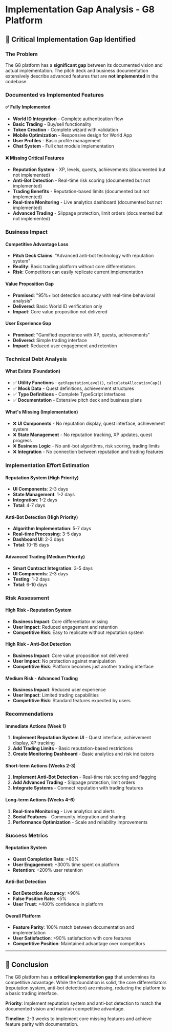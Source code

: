 # Implementation Gap Analysis - G8 Platform

## 🚨 **Critical Implementation Gap Identified**

### **The Problem**
The G8 platform has a **significant gap** between its documented vision and actual implementation. The pitch deck and business documentation extensively describe advanced features that are **not implemented** in the codebase.

### **Documented vs Implemented Features**

#### **✅ Fully Implemented**
- **World ID Integration** - Complete authentication flow
- **Basic Trading** - Buy/sell functionality
- **Token Creation** - Complete wizard with validation
- **Mobile Optimization** - Responsive design for World App
- **User Profiles** - Basic profile management
- **Chat System** - Full chat module implementation

#### **❌ Missing Critical Features**
- **Reputation System** - XP, levels, quests, achievements (documented but not implemented)
- **Anti-Bot Detection** - Real-time risk scoring (documented but not implemented)
- **Trading Benefits** - Reputation-based limits (documented but not implemented)
- **Real-time Monitoring** - Live analytics dashboard (documented but not implemented)
- **Advanced Trading** - Slippage protection, limit orders (documented but not implemented)

### **Business Impact**

#### **Competitive Advantage Loss**
- **Pitch Deck Claims**: "Advanced anti-bot technology with reputation system"
- **Reality**: Basic trading platform without core differentiators
- **Risk**: Competitors can easily replicate current implementation

#### **Value Proposition Gap**
- **Promised**: "95%+ bot detection accuracy with real-time behavioral analysis"
- **Delivered**: Basic World ID verification only
- **Impact**: Core value proposition not delivered

#### **User Experience Gap**
- **Promised**: "Gamified experience with XP, quests, achievements"
- **Delivered**: Simple trading interface
- **Impact**: Reduced user engagement and retention

### **Technical Debt Analysis**

#### **What Exists (Foundation)**
- ✅ **Utility Functions** - `getReputationLevel()`, `calculateAllocationCap()`
- ✅ **Mock Data** - Quest definitions, achievement structures
- ✅ **Type Definitions** - Complete TypeScript interfaces
- ✅ **Documentation** - Extensive pitch deck and business plans

#### **What's Missing (Implementation)**
- ❌ **UI Components** - No reputation display, quest interface, achievement system
- ❌ **State Management** - No reputation tracking, XP updates, quest progress
- ❌ **Business Logic** - No anti-bot algorithms, risk scoring, trading limits
- ❌ **Integration** - No connection between reputation and trading features

### **Implementation Effort Estimation**

#### **Reputation System (High Priority)**
- **UI Components**: 2-3 days
- **State Management**: 1-2 days
- **Integration**: 1-2 days
- **Total**: 4-7 days

#### **Anti-Bot Detection (High Priority)**
- **Algorithm Implementation**: 5-7 days
- **Real-time Processing**: 3-5 days
- **Dashboard UI**: 2-3 days
- **Total**: 10-15 days

#### **Advanced Trading (Medium Priority)**
- **Smart Contract Integration**: 3-5 days
- **UI Components**: 2-3 days
- **Testing**: 1-2 days
- **Total**: 6-10 days

### **Risk Assessment**

#### **High Risk - Reputation System**
- **Business Impact**: Core differentiator missing
- **User Impact**: Reduced engagement and retention
- **Competitive Risk**: Easy to replicate without reputation system

#### **High Risk - Anti-Bot Detection**
- **Business Impact**: Core value proposition not delivered
- **User Impact**: No protection against manipulation
- **Competitive Risk**: Platform becomes just another trading interface

#### **Medium Risk - Advanced Trading**
- **Business Impact**: Reduced user experience
- **User Impact**: Limited trading capabilities
- **Competitive Risk**: Standard features expected by users

### **Recommendations**

#### **Immediate Actions (Week 1)**
1. **Implement Reputation System UI** - Quest interface, achievement display, XP tracking
2. **Add Trading Limits** - Basic reputation-based restrictions
3. **Create Monitoring Dashboard** - Basic analytics and risk indicators

#### **Short-term Actions (Weeks 2-3)**
1. **Implement Anti-Bot Detection** - Real-time risk scoring and flagging
2. **Add Advanced Trading** - Slippage protection, limit orders
3. **Integrate Systems** - Connect reputation with trading features

#### **Long-term Actions (Weeks 4-6)**
1. **Real-time Monitoring** - Live analytics and alerts
2. **Social Features** - Community integration and sharing
3. **Performance Optimization** - Scale and reliability improvements

### **Success Metrics**

#### **Reputation System**
- **Quest Completion Rate**: >80%
- **User Engagement**: +300% time spent on platform
- **Retention**: +200% user retention

#### **Anti-Bot Detection**
- **Bot Detection Accuracy**: >90%
- **False Positive Rate**: <5%
- **User Trust**: +400% confidence in platform

#### **Overall Platform**
- **Feature Parity**: 100% match between documentation and implementation
- **User Satisfaction**: >90% satisfaction with core features
- **Competitive Position**: Maintained advantage over competitors

---

## 🎯 **Conclusion**

The G8 platform has a **critical implementation gap** that undermines its competitive advantage. While the foundation is solid, the core differentiators (reputation system, anti-bot detection) are missing, reducing the platform to a basic trading interface.

**Priority**: Implement reputation system and anti-bot detection to match the documented vision and maintain competitive advantage.

**Timeline**: 2-3 weeks to implement core missing features and achieve feature parity with documentation.
